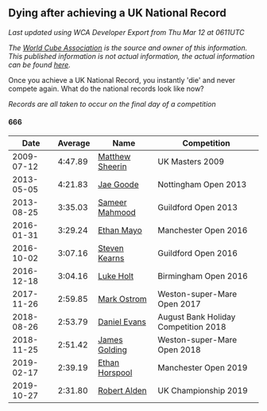 ## Dying after achieving a UK National Record 

*Last updated using WCA Developer Export from Thu Mar 12 at 0611UTC*

*The [World Cube Association](https://www.worldcubeassociation.org) is the source and owner of this information. This published information is not actual information, the actual information can be found [here](https://www.worldcubeassociation.org/results).*

Once you achieve a UK National Record, you instantly 'die' and never compete again. What do the national records look like now?

*Records are all taken to occur on the final day of a competition*

#### 666

|Date|Average|Name|Competition|  
|--|--|--|--|  
|2009-07-12|4:47.89|[Matthew Sheerin](https://www.worldcubeassociation.org/persons/2009SHEE01)|UK Masters 2009|  
|2013-05-05|4:21.83|[Jae Goode](https://www.worldcubeassociation.org/persons/2012GOOD01)|Nottingham Open 2013|  
|2013-08-25|3:35.03|[Sameer Mahmood](https://www.worldcubeassociation.org/persons/2013MAHM02)|Guildford Open 2013|  
|2016-01-31|3:29.24|[Ethan Mayo](https://www.worldcubeassociation.org/persons/2014MAYO01)|Manchester Open 2016|  
|2016-10-02|3:07.16|[Steven Kearns](https://www.worldcubeassociation.org/persons/2015KEAR01)|Guildford Open 2016|  
|2016-12-18|3:04.16|[Luke Holt](https://www.worldcubeassociation.org/persons/2013HOLT01)|Birmingham Open 2016|  
|2017-11-26|2:59.85|[Mark Ostrom](https://www.worldcubeassociation.org/persons/2017OSTR01)|Weston-super-Mare Open 2017|  
|2018-08-26|2:53.79|[Daniel Evans](https://www.worldcubeassociation.org/persons/2016EVAN06)|August Bank Holiday Competition 2018|  
|2018-11-25|2:51.42|[James Golding](https://www.worldcubeassociation.org/persons/2017GOLD02)|Weston-super-Mare Open 2018|  
|2019-02-17|2:39.19|[Ethan Horspool](https://www.worldcubeassociation.org/persons/2016HORS01)|Manchester Open 2019|  
|2019-10-27|2:31.80|[Robert Alden](https://www.worldcubeassociation.org/persons/2019ALDE01)|UK Championship 2019|  
